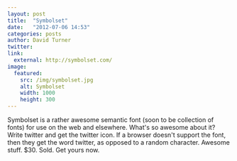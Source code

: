 ```yaml
---
layout: post
title:  "Symbolset"
date:   "2012-07-06 14:53"
categories: posts
author: David Turner
twitter:
link:
  external: http://symbolset.com/
image:
  featured:
    src: /img/symbolset.jpg
    alt: Symbolset
    width: 1000
    height: 300
---
```

Symbolset is a rather awesome semantic font (soon to be collection of fonts) for use on the web and elsewhere. What's so awesome about it? Write twitter and get the twitter icon. If a browser doesn't support the font, then they get the word twitter, as opposed to a random character. Awesome stuff. $30. Sold. Get yours now.